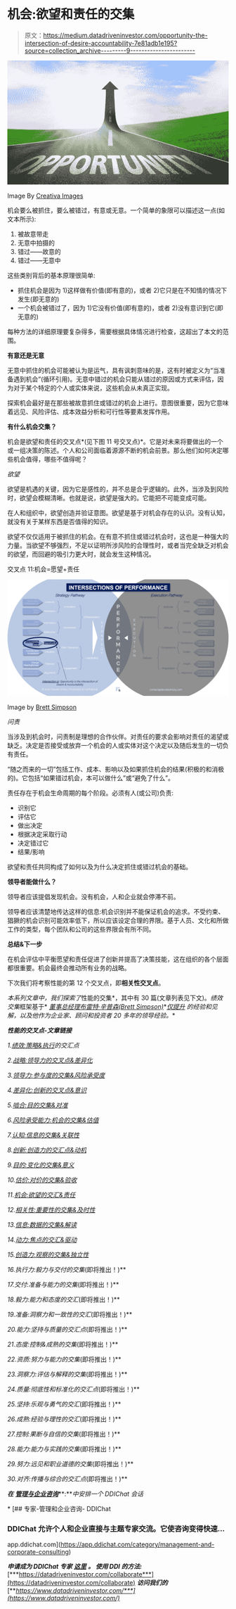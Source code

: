 # 机会:欲望和责任的交集

> 原文：<https://medium.datadriveninvestor.com/opportunity-the-intersection-of-desire-accountability-7e81adb1e195?source=collection_archive---------9----------------------->

![](img/e80197ada767710d27d3a3e49114eeab.png)

Image By [Creativa Images](https://www.shutterstock.com/g/Creativa)

机会要么被抓住，要么被错过，有意或无意。一个简单的象限可以描述这一点(如文本所示):

1.  被故意带走
2.  无意中拍摄的
3.  错过——故意的
4.  错过——无意中

这些类别背后的基本原理很简单:

*   抓住机会是因为 1)这样做有价值(即有意的)，或者 2)它只是在不知情的情况下发生(即无意的)
*   一个机会被错过了，因为 1)它没有价值(即有意的)，或者 2)没有意识到它(即无意的)

每种方法的详细原理要复杂得多，需要根据具体情况进行检查，这超出了本文的范围。

**有意还是无意**

无意中抓住的机会可能被认为是运气，具有讽刺意味的是，这有时被定义为“当准备遇到机会”(循环引用)。无意中错过的机会只能从错过的原因或方式来评估，因为对于某个特定的个人或实体来说，这些机会从未真正实现。

探索机会最好是在那些被故意抓住或错过的机会上进行。意图很重要，因为它意味着远见、风险评估、成本效益分析和可行性等要素发挥作用。

**有什么机会交集？**

机会是欲望和责任的交叉点*(见下图 11 号交叉点)*。它是对未来将要做出的一个或一组决策的陈述。个人和公司面临着源源不断的机会前景。那么他们如何决定哪些机会值得，哪些不值得呢？

*欲望*

欲望是机遇的关键，因为它是感性的，并不总是合乎逻辑的。此外，当涉及到风险时，欲望会模糊清晰。也就是说，欲望是强大的。它能把不可能变成可能。

在人和组织中，欲望创造并验证意图。欲望是基于对机会存在的认识。没有认知，就没有关于某样东西是否值得的知识。

欲望不仅仅适用于被抓住的机会。在有意不抓住或错过机会时，这也是一种强大的力量。当欲望不够强烈，不足以证明所涉风险的合理性时，或者当完全缺乏对机会的欲望，而回避的吸引力更大时，就会发生这种情况。

交叉点 11:机会=愿望+责任

![](img/f48e193919eefb8ee9cd1fe5898b84f9.png)

Image by [Brett Simpson](https://medium.com/u/191cf90a65d7?source=post_page-----7e81adb1e195--------------------------------)

*问责*

当涉及到机会时，问责制是理想的合作伙伴。对责任的要求会影响对责任的渴望或缺乏。决定是否接受或放弃一个机会的人或实体对这个决定以及随后发生的一切负有责任。

“随之而来的一切”包括工作、成本、影响以及如果抓住机会的结果(积极的和消极的)。它包括“如果错过机会，本可以做什么”或“避免了什么”。

责任存在于机会生命周期的每个阶段。必须有人(或公司)负责:

*   识别它
*   评估它
*   做出决定
*   根据决定采取行动
*   决定错过它
*   结果/影响

欲望和责任共同构成了如何以及为什么决定抓住或错过机会的基础。

**领导者能做什么？**

领导者应该提倡发现机会。没有机会，人和企业就会停滞不前。

领导者应该清楚地传达这样的信息:机会识别并不能保证机会的追求。不受约束、猖獗的机会识别可能效率低下，所以应该设定合理的界限。基于人员、文化和所做工作的类型，每个团队和公司的这些界限会有所不同。

**总结&下一步**

在机会评估中平衡愿望和责任促进了创新并提高了决策技能，这在组织的各个层面都很重要。机会最终会推动所有业务的战略。

下次我们将考察性能的第 12 个交叉点，即**相关性交叉点**。

*本系列文章中，我们探索了*性能的交集*，其中有 30 篇(文章列表见下文)。*绩效交集*框架基于* [*董事总经理布雷特·辛普森(Brett Simpson)*](https://www.linkedin.com/in/brettjsimpson/)*[*仅提升*](https://www.linkedin.com/company/elevatesimply/) *的经验和见解，以及他作为企业家、顾问和投资者 20 多年的领导经验。**

***性能的交叉点-文章链接***

*1.[绩效:策略&执行](https://medium.com/the-innovation/1-performance-the-intersection-of-strategy-execution-2bf06329f8d4)的交汇点*

*2.[战略:领导力的交叉点&差异化](https://medium.com/the-innovation/2-strategy-the-intersection-of-leadership-differentiation-a568b17731ab)*

*3.[领导力:参与度的交集&风险承受度](https://medium.com/the-innovation/3-leadership-the-intersection-of-engagement-risk-tolerance-f8c887e6c1d3)*

*4.[差异化:创新的交叉点&意识](https://medium.com/@brettjsimpson/4-differentiation-the-intersection-of-innovation-awareness-a21d053ecf12)*

*5.[啮合:目的交集&对准](https://medium.com/@brettjsimpson/5-engagement-the-intersection-of-purpose-alignment-953747437c26)*

*6.[风险承受能力:机会的交集&估值](https://medium.com/@brettjsimpson/6-risk-tolerance-the-intersection-of-opportunity-valuation-29cf4d9a0ac)*

*7.[认知:信息的交集&关联性](https://medium.com/@brettjsimpson/7-awareness-the-intersection-of-information-relevance-f0fd5322bcb7)*

*8.[创新:创造力的交汇点&动机](https://medium.com/@brettjsimpson/8-innovation-the-intersection-of-creativity-motivation-7c1a12e0d5e2)*

*9.[目的:变化的交集&意义](https://medium.com/@brettjsimpson/9-purpose-the-intersection-of-change-meaningfulness-9f12b0153e1)*

*10.[估价:对价的交集&验收](https://medium.com/@brettjsimpson/valuation-the-intersection-of-consideration-acceptance-eebe7b15e763)*

*11.[机会:欲望的交汇&责任](https://medium.com/the-innovation/opportunity-the-intersection-of-desire-accountability-7e81adb1e195)*

*12.[相关性:重要性的交集&及时性](https://medium.com/@brettjsimpson/relevance-the-intersection-of-importance-timeliness-56cc748eb066)*

*13.[信息:数据的交集&解读](https://medium.com/@brettjsimpson/information-the-intersection-of-data-interpretation-62acc94ba8bf)*

*14.[动力:焦点的交汇&驱动](https://medium.com/@brettjsimpson/14-motivation-the-intersection-of-focus-drive-d9ebd3ca9951)*

*15.[创造力:观察的交集&独立性](https://medium.com/@brettjsimpson/15-creativity-the-intersection-of-observation-independence-57f7294acb2b)*

*16.执行力:毅力与交付的交集*(即将推出！)**

*17.交付:准备与能力的交集*(即将推出！)**

*18.毅力:能力和态度的交汇*(即将推出！)**

*19.准备:洞察力和一致性的交汇*(即将推出！)**

*20.能力:坚持与质量的交汇点*(即将推出！)**

*21.态度:控制&成熟的交集*(即将推出！)**

*22.资质:努力与能力的交集*(即将推出！)**

*23.洞察力:评估与解释的交集*(即将推出！)**

*24.质量:彻底性和标准化的交汇点*(即将推出！)**

*25.坚持:乐观与勇气的交汇*(即将推出！)**

*26.成熟:经验与理性的交汇*(即将推出！)**

*27.控制:果断与自信的交集*(即将推出！)**

*28.能力:能力与实践的交集*(即将推出！)**

*29.努力:远见和职业道德的交集*(即将推出！)**

*30.对齐:传播与综合的交汇点*(即将推出！)**

****在*** [***管理与企业咨询***](https://app.ddichat.com/category/management-and-corporate-consulting)***:***中安排一个 DDIChat 会话*

*[](https://app.ddichat.com/category/management-and-corporate-consulting) [## 专家-管理和企业咨询- DDIChat

### DDIChat 允许个人和企业直接与主题专家交流。它使咨询变得快速…

app.ddichat.com](https://app.ddichat.com/category/management-and-corporate-consulting) 

***申请成为 DDIChat 专家*** [***这里***](https://app.ddichat.com/expertsignup) ***。
使用 DDI 的方法:***[***https://datadriveninvestor.com/collaborate***](https://datadriveninvestor.com/collaborate) ***访问我们的***[***https://www.datadriveninvestor.com/***](https://www.datadriveninvestor.com/)*